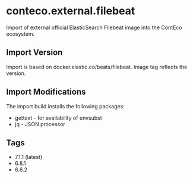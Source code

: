 # conteco.external.filebeat

Import of external official ElasticSearch Filebeat image into the ContEco ecosystem.

## Import Version

Import is based on docker.elastic.co/beats/filebeat.
Image tag reflects the version.

## Import Modifications

The import build installs the following packages:

* gettext - for availability of envsubst
* jq - JSON processor

## Tags

* 7.1.1 (latest)  
* 6.8.1
* 6.6.2

